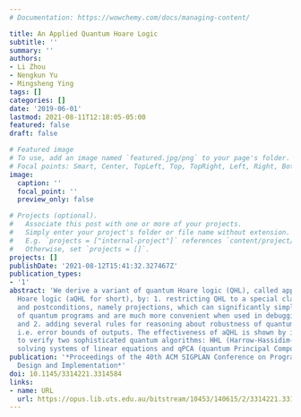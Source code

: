 ```yaml
---
# Documentation: https://wowchemy.com/docs/managing-content/

title: An Applied Quantum Hoare Logic
subtitle: ''
summary: ''
authors:
- Li Zhou
- Nengkun Yu
- Mingsheng Ying
tags: []
categories: []
date: '2019-06-01'
lastmod: 2021-08-11T12:18:05-05:00
featured: false
draft: false

# Featured image
# To use, add an image named `featured.jpg/png` to your page's folder.
# Focal points: Smart, Center, TopLeft, Top, TopRight, Left, Right, BottomLeft, Bottom, BottomRight.
image:
  caption: ''
  focal_point: ''
  preview_only: false

# Projects (optional).
#   Associate this post with one or more of your projects.
#   Simply enter your project's folder or file name without extension.
#   E.g. `projects = ["internal-project"]` references `content/project/deep-learning/index.md`.
#   Otherwise, set `projects = []`.
projects: []
publishDate: '2021-08-12T15:41:32.327467Z'
publication_types:
- '1'
abstract: 'We derive a variant of quantum Hoare logic (QHL), called applied quantum
  Hoare logic (aQHL for short), by: 1. restricting QHL to a special class of preconditions
  and postconditions, namely projections, which can significantly simplify verification
  of quantum programs and are much more convenient when used in debugging and testing;
  and 2. adding several rules for reasoning about robustness of quantum programs,
  i.e. error bounds of outputs. The effectiveness of aQHL is shown by its applications
  to verify two sophisticated quantum algorithms: HHL (Harrow-Hassidim-Lloyd) for
  solving systems of linear equations and qPCA (quantum Principal Component Analysis).'
publication: '*Proceedings of the 40th ACM SIGPLAN Conference on Programming Language
  Design and Implementation*'
doi: 10.1145/3314221.3314584
links:
- name: URL
  url: https://opus.lib.uts.edu.au/bitstream/10453/140615/2/3314221.3314584.pdf
---
```

